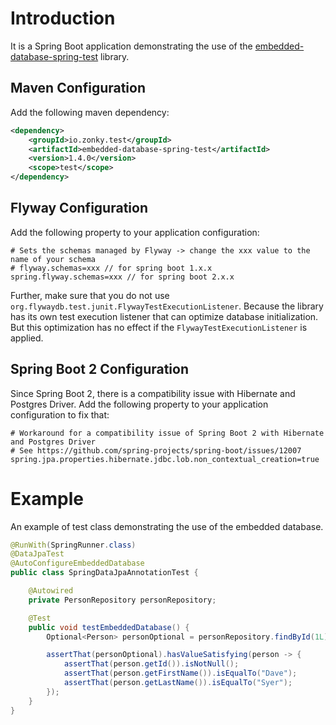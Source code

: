 # Introduction
It is a Spring Boot application demonstrating the use of the [embedded-database-spring-test](https://github.com/zonkyio/embedded-database-spring-test) library.

## Maven Configuration
Add the following maven dependency:
```xml
<dependency>
    <groupId>io.zonky.test</groupId>
    <artifactId>embedded-database-spring-test</artifactId>
    <version>1.4.0</version>
    <scope>test</scope>
</dependency>
```
## Flyway Configuration
Add the following property to your application configuration:
```properties
# Sets the schemas managed by Flyway -> change the xxx value to the name of your schema
# flyway.schemas=xxx // for spring boot 1.x.x
spring.flyway.schemas=xxx // for spring boot 2.x.x
```
Further, make sure that you do not use `org.flywaydb.test.junit.FlywayTestExecutionListener`. Because the library has its own test execution listener that can optimize database initialization. But this optimization has no effect if the `FlywayTestExecutionListener` is applied.
## Spring Boot 2 Configuration
Since Spring Boot 2, there is a compatibility issue with Hibernate and Postgres Driver. Add the following property to your application configuration to fix that:
```properties
# Workaround for a compatibility issue of Spring Boot 2 with Hibernate and Postgres Driver
# See https://github.com/spring-projects/spring-boot/issues/12007
spring.jpa.properties.hibernate.jdbc.lob.non_contextual_creation=true
```

# Example
An example of test class demonstrating the use of the embedded database.
```java
@RunWith(SpringRunner.class)
@DataJpaTest
@AutoConfigureEmbeddedDatabase
public class SpringDataJpaAnnotationTest {

    @Autowired
    private PersonRepository personRepository;

    @Test
    public void testEmbeddedDatabase() {
        Optional<Person> personOptional = personRepository.findById(1L);

        assertThat(personOptional).hasValueSatisfying(person -> {
            assertThat(person.getId()).isNotNull();
            assertThat(person.getFirstName()).isEqualTo("Dave");
            assertThat(person.getLastName()).isEqualTo("Syer");
        });
    }
}
```

